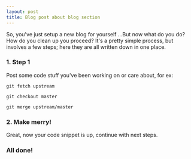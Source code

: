 ```yaml
---
layout: post
title: Blog post about blog section
---
```


So, you've just setup a new blog for yourself ...But now what do you do? 
How do you clean up you proceed? It's a pretty simple process, but 
involves a few steps; here they are all written down in one place.
                                             


### 1. Step 1

Post some code stuff you've been working on or care about, for ex:

    git fetch upstream

    git checkout master

    git merge upstream/master

### 2. Make merry!

Great, now your code snippet is up, continue with next steps. 


### All done!
